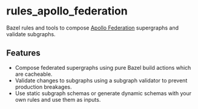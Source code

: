 # rules_apollo_federation
Bazel rules and tools to compose [Apollo Federation](https://www.apollographql.com/docs/graphos/schema-design/federated-schemas/federation) supergraphs and validate subgraphs.

## Features
- Compose federated supergraphs using pure Bazel build actions which are cacheable.
- Validate changes to subgraphs using a subgraph validator to prevent production breakages.
- Use static subgraph schemas or generate dynamic schemas with your own rules and use them as inputs.
